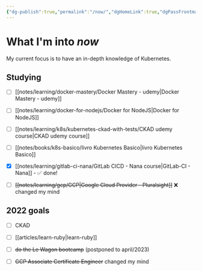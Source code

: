 ```yaml
---
{"dg-publish":true,"permalink":"/now/","dgHomeLink":true,"dgPassFrontmatter":false,"dgShowBacklinks":true,"dgShowLocalGraph":false}
---
```


# What I'm into *now*

My current focus is to have an in-depth knowledge of Kubernetes.


## Studying

- [ ] [[notes/learning/docker-mastery/Docker Mastery - udemy|Docker Mastery - udemy]]
- [ ] [[notes/learning/docker-for-nodejs/Docker for NodeJS|Docker for NodeJS]]
- [ ] [[notes/learning/k8s/kubernetes-ckad-with-tests/CKAD udemy course|CKAD udemy course]]
- [ ] [[notes/books/k8s-basico/livro Kubernetes Basico|livro Kubernetes Basico]]
- [x] [[notes/learning/gitlab-ci-nana/GitLab CICD - Nana course|GitLab-CI - Nana]] - ✅ done!
- [ ] ~~[[notes/learning/gcp/GCP|Google Cloud Provider - Pluralsight]]~~ ❌ changed my mind


## 2022 goals

- [ ] CKAD
- [ ] [[articles/learn-ruby|learn-ruby]]
- [ ] ~~do the Le Wagon bootcamp~~ (postponed to april/2023)
- [ ] ~~GCP Associate Certificate Engineer~~ changed my mind

